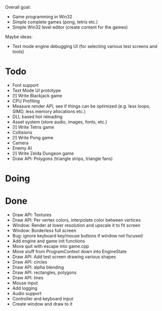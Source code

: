 Overall goal:
- Game programming in Win32
- Simple complete games (pong, tetris etc.)
- Simple Win32 level editor (create content for the games)

Maybe ideas:
- Text mode engine debugging UI (for selecting various test screens and tools)

# Todo
- Font support
- Text Mode UI prototype
- [!] Write Blackjack game
- CPU Profiling
- Measure render API, see if things can be optimized (e.g. less loops, SIMD, less memory allocations etc.)
- DLL based hot reloading
- Asset system (store audio, images, fonts, etc.)
- [!] Write Tetris game
- Collisions
- [!] Write Pong game
- Camera
- Enemy AI
- [!] Write Zelda Dungeon game
- Draw API: Polygons (triangle strips, triangle fans)

# Doing

# Done
- Draw API: Textures
- Draw API: Per vertex colors, interpolate color between vertices
- Window: Render at lower resolution and upscale it to fit screen
- Window: Borderless full screen
- Bug: ignore keyboard key/mouse buttons if window not focused
- Add engine and game init functions
- Move quit with escape into game.cpp
- Move stuff from ProgramContext down into EngineState
- Draw API: Add test screen drawing various shapes
- Draw API: circles
- Draw API: alpha blending
- Draw API: rectangles, polygons
- Draw API: lines
- Mouse input
- Add logging
- Audio support
- Controller and keyboard input
- Create window and draw to it
